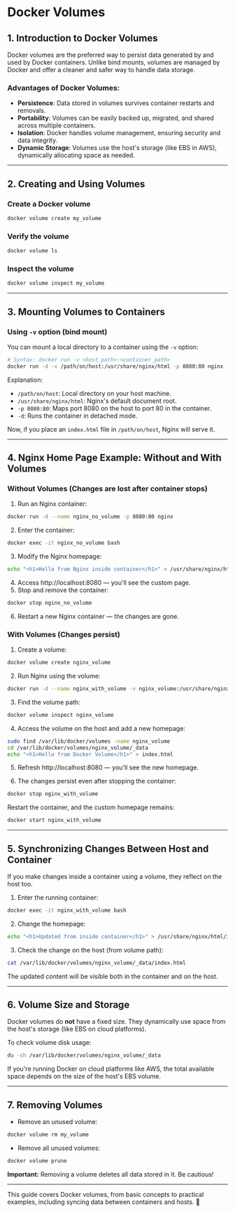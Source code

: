 # Docker Volumes

## 1. Introduction to Docker Volumes
Docker volumes are the preferred way to persist data generated by and used by Docker containers. Unlike bind mounts, volumes are managed by Docker and offer a cleaner and safer way to handle data storage.

### Advantages of Docker Volumes:
- **Persistence**: Data stored in volumes survives container restarts and removals.
- **Portability**: Volumes can be easily backed up, migrated, and shared across multiple containers.
- **Isolation**: Docker handles volume management, ensuring security and data integrity.
- **Dynamic Storage**: Volumes use the host's storage (like EBS in AWS), dynamically allocating space as needed.

---

## 2. Creating and Using Volumes

### Create a Docker volume
```bash
docker volume create my_volume
```

### Verify the volume
```bash
docker volume ls
```

### Inspect the volume
```bash
docker volume inspect my_volume
```

---

## 3. Mounting Volumes to Containers

### Using `-v` option (bind mount)
You can mount a local directory to a container using the `-v` option:

```bash
# Syntax: docker run -v <host_path>:<container_path>
docker run -d -v /path/on/host:/usr/share/nginx/html -p 8080:80 nginx
```

Explanation:
- `/path/on/host`: Local directory on your host machine.
- `/usr/share/nginx/html`: Nginx's default document root.
- `-p 8080:80`: Maps port 8080 on the host to port 80 in the container.
- `-d`: Runs the container in detached mode.

Now, if you place an `index.html` file in `/path/on/host`, Nginx will serve it.

---

## 4. Nginx Home Page Example: Without and With Volumes

### Without Volumes (Changes are lost after container stops)

1. Run an Nginx container:
```bash
docker run -d --name nginx_no_volume -p 8080:80 nginx
```
2. Enter the container:
```bash
docker exec -it nginx_no_volume bash
```
3. Modify the Nginx homepage:
```bash
echo "<h1>Hello from Nginx inside container</h1>" > /usr/share/nginx/html/index.html
```
4. Access http://localhost:8080 — you'll see the custom page.
5. Stop and remove the container:
```bash
docker stop nginx_no_volume
```
6. Restart a new Nginx container — the changes are gone.

### With Volumes (Changes persist)

1. Create a volume:
```bash
docker volume create nginx_volume
```
2. Run Nginx using the volume:
```bash
docker run -d --name nginx_with_volume -v nginx_volume:/usr/share/nginx/html -p 8080:80 nginx
```
3. Find the volume path:
```bash
docker volume inspect nginx_volume
```
4. Access the volume on the host and add a new homepage:
```bash
sudo find /var/lib/docker/volumes -name nginx_volume
cd /var/lib/docker/volumes/nginx_volume/_data
echo "<h1>Hello from Docker Volume</h1>" > index.html
```
5. Refresh http://localhost:8080 — you'll see the new homepage.

6. The changes persist even after stopping the container:
```bash
docker stop nginx_with_volume
```

Restart the container, and the custom homepage remains:
```bash
docker start nginx_with_volume
```

---

## 5. Synchronizing Changes Between Host and Container

If you make changes inside a container using a volume, they reflect on the host too.

1. Enter the running container:
```bash
docker exec -it nginx_with_volume bash
```
2. Change the homepage:
```bash
echo "<h1>Updated from inside container</h1>" > /usr/share/nginx/html/index.html
```
3. Check the change on the host (from volume path):
```bash
cat /var/lib/docker/volumes/nginx_volume/_data/index.html
```
The updated content will be visible both in the container and on the host.

---

## 6. Volume Size and Storage

Docker volumes do **not** have a fixed size. They dynamically use space from the host's storage (like EBS on cloud platforms).

To check volume disk usage:
```bash
du -sh /var/lib/docker/volumes/nginx_volume/_data
```

If you're running Docker on cloud platforms like AWS, the total available space depends on the size of the host's EBS volume.

---

## 7. Removing Volumes

- Remove an unused volume:
```bash
docker volume rm my_volume
```
- Remove all unused volumes:
```bash
docker volume prune
```

**Important:** Removing a volume deletes all data stored in it. Be cautious!

---

This guide covers Docker volumes, from basic concepts to practical examples, including syncing data between containers and hosts. 🚀
